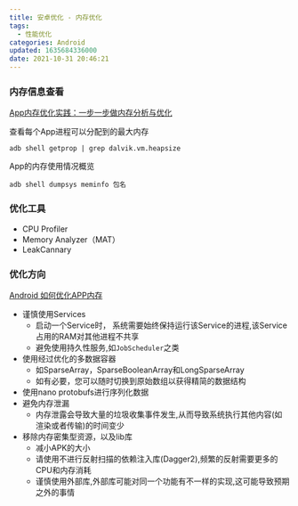```yaml
---
title: 安卓优化 - 内存优化
tags:
  - 性能优化
categories: Android
updated: 1635684336000
date: 2021-10-31 20:46:21
---
```


### 内存信息查看

[App内存优化实践：一步一步做内存分析与优化](https://www.jianshu.com/p/28b9cd87e667)

查看每个App进程可以分配到的最大内存
```undefined
adb shell getprop | grep dalvik.vm.heapsize
```
App的内存使用情况概览
```undefined
adb shell dumpsys meminfo 包名
```

### 优化工具

- CPU Profiler
- Memory Analyzer（MAT）
- LeakCannary

<!-- more -->
### 优化方向

[Android 如何优化APP内存 ](https://www.cnblogs.com/wangjie1990/p/11327112.html)

- 谨慎使用Services
	* 启动一个Service时， 系统需要始终保持运行该Service的进程,该Service占用的RAM对其他进程不共享
	* 避免使用持久性服务,如`JobScheduler`之类
- 使用经过优化的多数据容器
	* 如SparseArray，SparseBooleanArray和LongSparseArray
	* 如有必要，您可以随时切换到原始数组以获得精简的数据结构
- 使用nano protobufs进行序列化数据
- 避免内存泄漏
	* 内存泄露会导致大量的垃圾收集事件发生,从而导致系统执行其他内容(如渲染或者传输)的时间变少 
- 移除内存密集型资源，以及lib库
	* 减小APK的大小
	* 请使用不进行反射扫描的依赖注入库(Dagger2),频繁的反射需要更多的CPU和内存消耗
	* 谨慎使用外部库,外部库可能对同一个功能有不一样的实现,这可能导致预期之外的事情 
